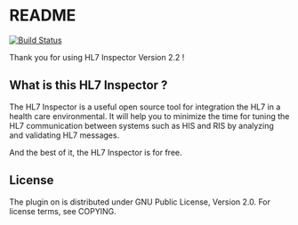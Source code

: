 # README #

[![Build Status](https://drone.io/github.com/elomagic/hl7inspector/status.png)](https://drone.io/github.com/elomagic/hl7inspector/latest)

Thank you for using HL7 Inspector Version 2.2 !

## What is this HL7 Inspector ? ###

The HL7 Inspector is a useful open source tool for integration the HL7 in a health care environmental.
It will help you to minimize the time for tuning the HL7 communication between systems such 
as HIS and RIS by analyzing and validating HL7 messages. 

And the best of it, the HL7 Inspector is for free.

## License

The plugin on is distributed under GNU Public License, Version 2.0. For license terms, see COPYING.
